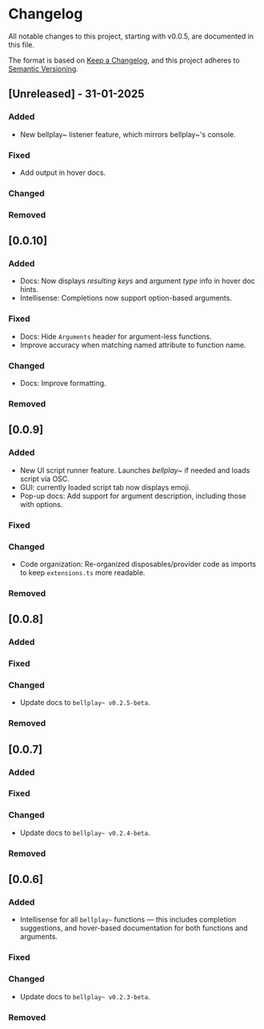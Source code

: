 # Changelog

All notable changes to this project, starting with v0.0.5, are documented in this file.

The format is based on [Keep a Changelog](https://keepachangelog.com/en/1.1.0/),
and this project adheres to [Semantic Versioning](https://semver.org/spec/v2.0.0.html).

## [Unreleased] - 31-01-2025

### Added

- New bellplay~ listener feature, which mirrors bellplay~'s console.

### Fixed

- Add output in hover docs.

### Changed

### Removed

## [0.0.10]

### Added

- Docs: Now displays _resulting keys_ and argument _type_ info in hover doc hints.
- Intellisense: Completions now support option-based arguments.

### Fixed

- Docs: Hide `Arguments` header for argument-less functions.
- Improve accuracy when matching named attribute to function name.

### Changed

- Docs: Improve formatting.

### Removed

## [0.0.9]

### Added

- New UI script runner feature. Launches _bellplay~_ if needed and loads script via OSC.
- GUI: currently loaded script tab now displays emoji.
- Pop-up docs: Add support for argument description, including those with options.

### Fixed

### Changed

- Code organization: Re-organized disposables/provider code as imports to keep `extensions.ts` more readable.

### Removed

## [0.0.8]

### Added

### Fixed

### Changed

- Update docs to `bellplay~ v0.2.5-beta`.

### Removed

## [0.0.7]

### Added

### Fixed

### Changed

- Update docs to `bellplay~ v0.2.4-beta`.

### Removed

## [0.0.6]

### Added

- Intellisense for all `bellplay~` functions — this includes completion suggestions, and hover-based documentation for both functions and arguments.

### Fixed

### Changed

- Update docs to `bellplay~ v0.2.3-beta`.

### Removed
